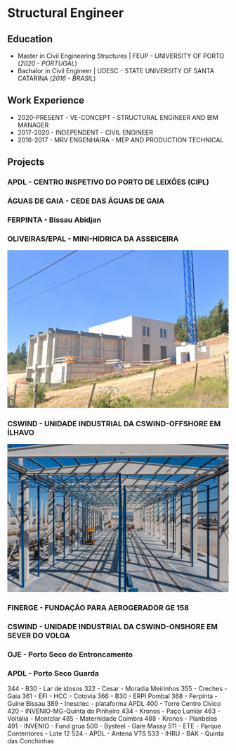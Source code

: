 # Structural Engineer

## Education
* Master in Civil Engineering Structures | FEUP - UNIVERSITY OF PORTO (_2020 - PORTUGAL_)
* Bachalor in Civil Engineer | UDESC - STATE UNIVERSITY OF SANTA CATARINA (_2016 - BRASIL_)

## Work Experience
* 2020-PRESENT - VE-CONCEPT - STRUCTURAL ENGINEER AND BIM MANAGER
* 2017-2020 - INDEPENDENT - CIVIL ENGINEER
* 2016-2017 - MRV ENGENHAIRA - MEP AND PRODUCTION TECHNICAL

## Projects
### APDL - CENTRO INSPETIVO DO PORTO DE LEIXÕES (CIPL)

### ÁGUAS DE GAIA - CEDE DAS ÁGUAS DE GAIA

### FERPINTA - Bissau Abidjan

### OLIVEIRAS/EPAL - MINI-HIDRICA DA ASSEICEIRA 
![Project 1](assets/img/351-MHASS.jpg)

### CSWIND - UNIDADE INDUSTRIAL DA CSWIND-OFFSHORE EM ÍLHAVO
![Project 2](assets/img/426-CSWIND.jpg)

### FINERGE - FUNDAÇÃO PARA AEROGERADOR GE 158

### CSWIND - UNIDADE INDUSTRIAL DA CSWIND-ONSHORE EM SEVER DO VOLGA

### OJE - Porto Seco do Entroncamento

### APDL - Porto Seco Guarda 

  

344 - B30 - Lar de idosos
322 - Cesar - Moradia Meirinhos
355 - Creches - Gaia
361 - EFI - HCC - Cotovia
366 - B30 - ERPI Pombal
368 - Ferpinta - Guine Bissau
389 - Inesctec - plataforma APDL
400 - Torre Centro Civico
420 - INVENIO-MG-Quinta do Pinheiro
434 - Kronos - Paço Lumiar
463 - Voltalia - Montclar
485 - Maternidade Coimbra
488 - Kronos - Planbelas
491 - INVENIO - Fund grua
500 - Bysteel - Gare Massy
511 - ETE - Parque Contentores - Lote 12
524 - APDL - Antena VTS
533 - IHRU - BAK - Quinta das Conchinhas
